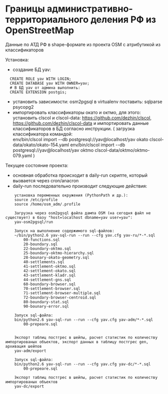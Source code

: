 Границы административно-территориального деления РФ из OpenStreetMap
====================================================================

Данные по АТД РФ в shape-формате из проекта OSM с атрибутикой из классификаторов

Установка:
* создание БД yav:
```
  CREATE ROLE yav WITH LOGIN;
  CREATE DATABASE yav WITH OWNER=yav;
  # В БД yav от админа выполнить:
  CREATE EXTENSION postgis;
```
* установить зависимости:
    osm2pgsql
    в virtualenv поставить:
        sqlparse
        psycopg2
* импортировать классификаторы окато и октмо, для этого:
    установить clscol и clscol-data: https://github.com/dezhin/clscol, https://github.com/dezhin/clscol-data и импортировать данные классификаторов в БД согласно инструкции.
	(
	    загрузка классификатора командой:  
	    env/bin/clscol import --db postgresql://yav@localhost/yav okato  clscol-data/okato/okato-154.yaml
	    env/bin/clscol import --db postgresql://yav@localhost/yav oktmo  clscol-data/oktmo/oktmo-079.yaml 
	)


Текущее состояние проекта:

* основная обработка происходит в daily-run скрипте, который вызвается через cron/anacron
* daily-run последовательно производит следующие действия:
```
    установка переменных окружения (PythonPath и др.):
    source /etc/profile
    source /home/osm_adm/.profile

    Загрузка через osm2pgsql файла дампа OSM (на сегодня файл не существует) в базу "host=localhost dbname=yav user=yav":
    yav-osm2pgsql/run

    Запуск на выполнение содержимого sql-файлов:
    ~/bin/python2.6 yav-sql-run --run --cfg yav.cfg yav-ru/*-*.sql
        00-functions.sql
        20-boundary.sql
        22-boundary-oktmo.sql
        25-boundary-oktmo-hierarchy.sql
        28-bounary-okato-geometry.sql
        40-settlements.sql
        41-settlement-oktmo.sql
        42-settlement-okato.sql
        43-settlement-kladr.sql
        44-settlement-gns.sql
        60-boundary-browser.sql
        70-settlement-browser.sql
        71-settlement-browser-multiple.sql
        72-boundary-browser-centroid.sql
        80-boundary-stat.sql
        90-bounary-error.sql

    Запуск sql-файла:
    bin/python2.6 yav-sql-run --run --cfg yav.cfg yav-adm/*-*.sql
        00-prepeare.sql


    Экспорт таблиц постгрес в шейпы, расчет статистик по количеству импортированых объектов, экспорт данных в таблицу постгрес gen, архивация шейпов
    yav-adm/export

    Запуск sql-файла:
    bin/python2.6 yav-sql-run --run --cfg yav.cfg yav-dc/*-*.sql
        00-prepeare.sql

    Экспорт таблиц постгрес в шейпы, расчет статистик по количеству импортированых объектов
    yav-dc/export
```
